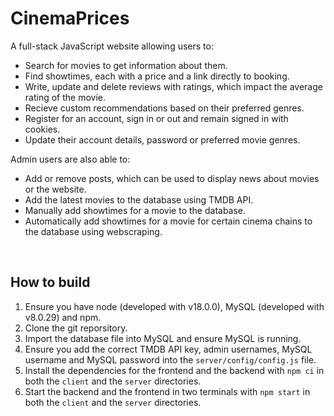 # CinemaPrices

A full-stack JavaScript website allowing users to:

- Search for movies to get information about them.
- Find showtimes, each with a price and a link directly to booking.
- Write, update and delete reviews with ratings, which impact the average rating of the movie.
- Recieve custom recommendations based on their preferred genres.
- Register for an account, sign in or out and remain signed in with cookies.
- Update their account details, password or preferred movie genres.

Admin users are also able to:

- Add or remove posts, which can be used to display news about movies or the website.
- Add the latest movies to the database using TMDB API.
- Manually add showtimes for a movie to the database.
- Automatically add showtimes for a movie for certain cinema chains to the database using webscraping.

<br/>

## How to build

1. Ensure you have node (developed with v18.0.0), MySQL (developed with v8.0.29) and npm.
2. Clone the git reporsitory.
3. Import the database file into MySQL and ensure MySQL is running.
4. Ensure you add the correct TMDB API key, admin usernames, MySQL username and MySQL password into the `server/config/config.js` file.
5. Install the dependencies for the frontend and the backend with `npm ci` in both the `client` and the `server` directories.
6. Start the backend and the frontend in two terminals with `npm start` in both the `client` and the `server` directories.

